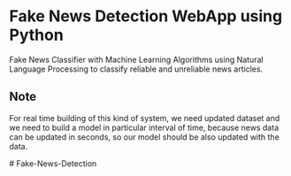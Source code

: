 #  Fake News Detection WebApp using Python

Fake News Classifier with Machine Learning Algorithms using Natural Language Processing to classify reliable and unreliable news articles.


## Note

For real time building of this kind of system, we need updated dataset and we need to build a model in particular interval of time, because news data can be updated in seconds, so our model should be also updated with the data.


#   F a k e - N e w s - D e t e c t i o n  
 
